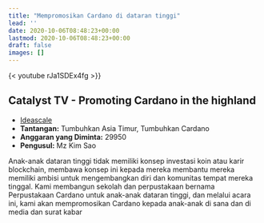 ```yaml
---
title: "Mempromosikan Cardano di dataran tinggi"
lead: ''
date: 2020-10-06T08:48:23+00:00
lastmod: 2020-10-06T08:48:23+00:00
draft: false
images: []
---
```


{<  youtube rJa1SDEx4fg >}}

## Catalyst TV - Promoting Cardano in the highland

- [Ideascale](https://cardano.ideascale.com/c/idea/418462)
- **Tantangan:** Tumbuhkan Asia Timur, Tumbuhkan Cardano
- **Anggaran yang Diminta:** 29950
- **Pengusul:** Mz Kim Sao

Anak-anak dataran tinggi tidak memiliki konsep investasi koin atau karir blockchain, membawa konsep ini kepada mereka membantu mereka memiliki ambisi untuk mengembangkan diri dan komunitas tempat mereka tinggal. Kami membangun sekolah dan perpustakaan bernama Perpustakaan Cardano untuk anak-anak dataran tinggi, dan melalui acara ini, kami akan mempromosikan Cardano kepada anak-anak di sana dan di media dan surat kabar
